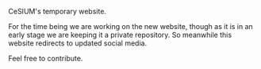 CeSIUM's temporary website.

For the time being we are working on the new website, though as it is in an early stage we are keeping it a private repository. So meanwhile this website redirects to updated social media.

Feel free to contribute.

